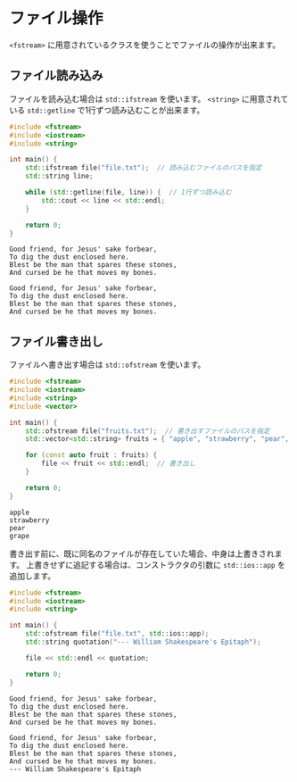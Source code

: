 # ファイル操作

`<fstream>` に用意されているクラスを使うことでファイルの操作が出来ます。

## ファイル読み込み

ファイルを読み込む場合は `std::ifstream` を使います。
`<string>` に用意されている `std::getline` で1行ずつ読み込むことが出来ます。

```cpp tab="main.cc"
#include <fstream>
#include <iostream>
#include <string>

int main() {
    std::ifstream file("file.txt");  // 読み込むファイルのパスを指定
    std::string line;

    while (std::getline(file, line)) {  // 1行ずつ読み込む
        std::cout << line << std::endl;
    }

    return 0;
}
```

```tab="file.txt"
Good friend, for Jesus' sake forbear,
To dig the dust enclosed here.
Blest be the man that spares these stones,
And cursed be he that moves my bones.
```

```tab="実行結果"
Good friend, for Jesus' sake forbear,
To dig the dust enclosed here.
Blest be the man that spares these stones,
And cursed be he that moves my bones.
```

## ファイル書き出し

ファイルへ書き出す場合は `std::ofstream` を使います。

```cpp tab="main.cc"
#include <fstream>
#include <iostream>
#include <string>
#include <vector>

int main() {
    std::ofstream file("fruits.txt");  // 書き出すファイルのパスを指定
    std::vector<std::string> fruits = { "apple", "strawberry", "pear", "grape" };

    for (const auto fruit : fruits) {
        file << fruit << std::endl;  // 書き出し
    }

    return 0;
}
```

```tab="プログラム実行後のfruits.txt"
apple
strawberry
pear
grape

```

書き出す前に、既に同名のファイルが存在していた場合、中身は上書きされます。
上書きせずに追記する場合は、コンストラクタの引数に `std::ios::app` を追加します。

```cpp tab="main.cc" hl_lines="6"
#include <fstream>
#include <iostream>
#include <string>

int main() {
    std::ofstream file("file.txt", std::ios::app);
    std::string quotation("--- William Shakespeare's Epitaph");

    file << std::endl << quotation;

    return 0;
}
```

```tab="プログラム実行前のfile.txt"
Good friend, for Jesus' sake forbear,
To dig the dust enclosed here.
Blest be the man that spares these stones,
And cursed be he that moves my bones.
```

```tab="プログラム実行後のfile.txt"
Good friend, for Jesus' sake forbear,
To dig the dust enclosed here.
Blest be the man that spares these stones,
And cursed be he that moves my bones.
--- William Shakespeare's Epitaph
```